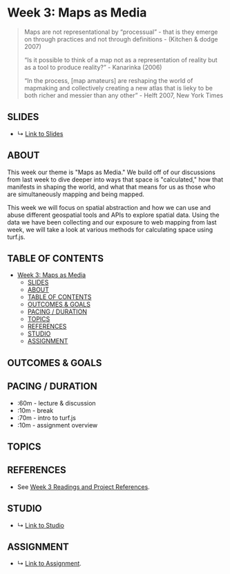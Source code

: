 # Week 3: Maps as Media

> Maps are not representational by “processual” - that is they emerge on through practices and not through definitions - (Kitchen & dodge 2007)
>
> “Is it possible to think of a map not as a representation of reality but as a tool to produce reality?” - Kanarinka (2006)
>
> “In the process, [map amateurs] are reshaping the world of mapmaking and collectively creating a new atlas that is lieky to be both richer and messier than any other” - Helft 2007, New York Times

## SLIDES
* ↳ [Link to Slides]()

## ABOUT

This week our theme is "Maps as Media." We build off of our discussions from last week to dive deeper into ways that space is "calculated," how that manifests in shaping the world, and what that means for us as those who are simultaneously mapping and being mapped.

This week we will focus on spatial abstraction and how we can use and abuse different geospatial tools and APIs to explore spatial data. Using the data we have been collecting and our exposure to web mapping from last week, we will take a look at various methods for calculating space using turf.js.

## TABLE OF CONTENTS

- [Week 3: Maps as Media](#week-3-maps-as-media)
  - [SLIDES](#slides)
  - [ABOUT](#about)
  - [TABLE OF CONTENTS](#table-of-contents)
  - [OUTCOMES & GOALS](#outcomes--goals)
  - [PACING / DURATION](#pacing--duration)
  - [TOPICS](#topics)
  - [REFERENCES](#references)
  - [STUDIO](#studio)
  - [ASSIGNMENT](#assignment)


## OUTCOMES & GOALS


## PACING / DURATION

* :60m - lecture & discussion
* :10m - break
* :70m - intro to turf.js
* :10m - assignment overview


## TOPICS


## REFERENCES

* See [Week 3 Readings and Project References](../BIBLIOGRAPHY.md#week-03-maps-as-media).

## STUDIO

* ↳ [Link to Studio](#)

## ASSIGNMENT

* ↳ [Link to Assignment](../assignments/assignment_03.md).


<!-- 
* New Spatial Media:
  * map mashups, false correlations? 
  * open source 
  * visualization: turf binning - grids, isolines
  * https://turfjs.org/docs/#tesselate
 -->
